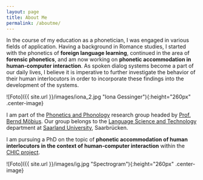 ```yaml
---
layout: page
title: About Me
permalink: /aboutme/
---
```


In the course of my education as a phonetician, I was engaged in various fields of application. Having a background in Romance studies, I started with the phonetics of <strong>foreign language learning</strong>, continued in the area of <strong>forensic phonetics</strong>, and am now working on <strong>phonetic accommodation in human-computer interaction</strong>. As spoken dialog systems become a part of our daily lives, I believe it is imperative to further investigate the behavior of their human interlocutors in order to incorporate these findings into the development of the systems.

![Foto]({{ site.url }}/images/iona_2.jpg "Iona Gessinger"){:height="260px" .center-image}

I am part of the <a href="http://www.coli.uni-saarland.de/groups/WB/Phonetics/" target="_blank" rel="noopener">Phonetics and Phonology</a> research group headed by <a href="http://www.coli.uni-saarland.de/~moebius/" target="_blank" rel="noopener">Prof. Bernd Möbius</a>. Our group belongs to the <a href="https://www.uni-saarland.de/en/department/lst.html" target="_blank" rel="noopener">Language Science and Technology</a> department at <a href="https://www.uni-saarland.de/en/home.html" target="_blank" rel="noopener">Saarland University</a>, Saarbrücken.

I am pursuing a PhD on the topic of <strong>phonetic accommodation of human interlocutors in the context of human-computer interaction</strong> within the <a href="https://ioonaa.github.io/chicproject/" >CHIC project</a>. 

![Foto]({{ site.url }}/images/ig.jpg "Spectrogram"){:height="260px" .center-image}
